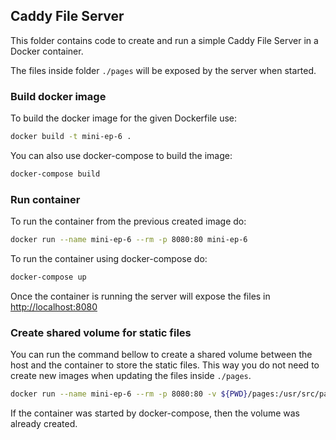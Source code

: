 ## Caddy File Server

This folder contains code to create and run a simple Caddy File Server in a Docker container. 

The files inside folder `./pages` will be exposed by the server when started.

### Build docker image

To build the docker image for the given Dockerfile use:

```sh
docker build -t mini-ep-6 .
```
You can also use docker-compose to build the image:

```sh
docker-compose build
```

### Run container

To run the container from the previous created image do:

```sh
docker run --name mini-ep-6 --rm -p 8080:80 mini-ep-6
```

To run the container using docker-compose do:

```sh
docker-compose up
```

Once the container is running the server will expose the files in [http://localhost:8080](http://localhost:8080)

### Create shared volume for static files

You can run the command bellow to create a shared volume between the host and the container to store the static files.
This way you do not need to create new images when updating the files inside `./pages`.

```sh
docker run --name mini-ep-6 --rm -p 8080:80 -v ${PWD}/pages:/usr/src/pages mini-ep-6
```

If the container was started by docker-compose, then the volume was already created.
